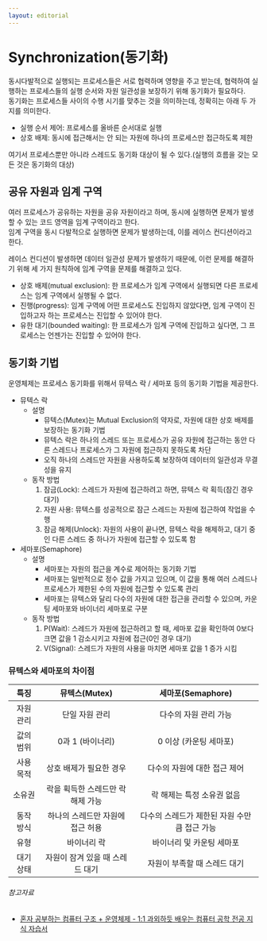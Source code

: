 ```yaml
---
layout: editorial
---
```


# Synchronization(동기화)

동시다발적으로 실행되는 프로세스들은 서로 협력하며 영향을 주고 받는데, 협력하여 실행하는 프로세스들의 실행 순서와 자원 일관성을 보장하기 위해 동기화가 필요하다.  
동기화는 프로세스들 사이의 수행 시기를 맞추는 것을 의미하는데, 정확히는 아래 두 가지를 의미한다.

- 실행 순서 제어: 프로세스를 올바른 순서대로 실행
- 상호 배제: 동시에 접근해서는 안 되는 자원에 하나의 프로세스만 접근하도록 제한

여기서 프로세스뿐만 아니라 스레드도 동기화 대상이 될 수 있다.(실행의 흐름을 갖는 모든 것은 동기화의 대상)

## 공유 자원과 임계 구역

여러 프로세스가 공유하는 자원을 공유 자원이라고 하며, 동시에 실행하면 문제가 발생할 수 있는 코드 영역을 임계 구역이라고 한다.  
임계 구역을 동시 다발적으로 실행하면 문제가 발생하는데, 이를 레이스 컨디션이라고 한다.

레이스 컨디션이 발생하면 데이터 일관성 문제가 발생하기 때문에, 이런 문제를 해결하기 위해 세 가지 원칙하에 임계 구역을 문제를 해결하고 있다.

- 상호 배제(mutual exclusion): 한 프로세스가 임계 구역에서 실행되면 다른 프로세스는 임계 구역에서 실행될 수 없다.
- 진행(progress): 임계 구역에 어떤 프로세스도 진입하지 않았다면, 임계 구역이 진입하고자 하는 프로세스는 진입할 수 있어야 한다.
- 유한 대기(bounded waiting): 한 프로세스가 임계 구역에 진입하고 싶다면, 그 프로세스는 언젠가는 진입할 수 있어야 한다.

## 동기화 기법

운영체제는 프로세스 동기화를 위해서 뮤텍스 락 / 세마포 등의 동기화 기법을 제공한다.

- 뮤텍스 락
    - 설명
        - 뮤텍스(Mutex)는 Mutual Exclusion의 약자로, 자원에 대한 상호 배제를 보장하는 동기화 기법
        - 뮤텍스 락은 하나의 스레드 또는 프로세스가 공유 자원에 접근하는 동안 다른 스레드나 프로세스가 그 자원에 접근하지 못하도록 차단
        - 오직 하나의 스레드만 자원을 사용하도록 보장하여 데이터의 일관성과 무결성을 유지
    - 동작 방법
        1. 잠금(Lock): 스레드가 자원에 접근하려고 하면, 뮤텍스 락 획득(잠긴 경우 대기)
        2. 자원 사용: 뮤텍스를 성공적으로 잠근 스레드는 자원에 접근하여 작업을 수행
        3. 잠금 해제(Unlock): 자원의 사용이 끝나면, 뮤텍스 락을 해제하고, 대기 중인 다른 스레드 중 하나가 자원에 접근할 수 있도록 함
- 세마포(Semaphore)
    - 설명
        - 세마포는 자원의 접근을 계수로 제어하는 동기화 기법
        - 세마포는 일반적으로 정수 값을 가지고 있으며, 이 값을 통해 여러 스레드나 프로세스가 제한된 수의 자원에 접근할 수 있도록 관리
        - 세마포는 뮤텍스와 달리 다수의 자원에 대한 접근을 관리할 수 있으며, 카운팅 세마포와 바이너리 세마포로 구분
    - 동작 방법
        1. P(Wait): 스레드가 자원에 접근하려고 할 때, 세마포 값을 확인하여 0보다 크면 값을 1 감소시키고 자원에 접근(0인 경우 대기)
        2. V(Signal): 스레드가 자원의 사용을 마치면 세마포 값을 1 증가 시킴

### 뮤텍스와 세마포의 차이점

|  특징   |     뮤텍스(Mutex)      |      세마포(Semaphore)       |
|:-----:|:-------------------:|:-------------------------:|
| 자원 관리 |      단일 자원 관리       |       다수의 자원 관리 가능        |
| 값의 범위 |     0과 1 (바이너리)     |      0 이상 (카운팅 세마포)       |
| 사용 목적 |    상호 배제가 필요한 경우    |     다수의 자원에 대한 접근 제어      |
|  소유권  | 락을 획득한 스레드만 락 해제 가능 |      락 해제는 특정 소유권 없음      |
| 동작 방식 | 하나의 스레드만 자원에 접근 허용  | 다수의 스레드가 제한된 자원 수만큼 접근 가능 |
|  유형   |       바이너리 락        |      바이너리 및 카운팅 세마포       |
| 대기 상태 | 자원이 잠겨 있을 때 스레드 대기  |     자원이 부족할 때 스레드 대기      |

###### 참고자료

- [혼자 공부하는 컴퓨터 구조 + 운영체제 - 1:1 과외하듯 배우는 컴퓨터 공학 전공 지식 자습서](https://www.nl.go.kr/seoji/contents/S80100000000.do?schM=intgr_detail_view_isbn&page=1&pageUnit=10&schType=simple&schStr=혼자+컴퓨터+구조&isbn=9791162243091&cipId=228751835%2C)
